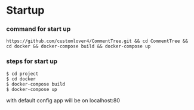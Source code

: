 # Startup

### command for start up
```
https://github.com/customlover4/CommentTree.git && cd CommentTree && cd docker && docker-compose build && docker-compose up
```

### steps for start up
```
$ cd project
$ cd docker
$ docker-compose build
$ docker-compose up
```

with default config app will be on localhost:80

